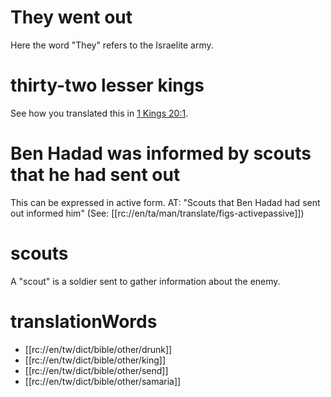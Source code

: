 # They went out

Here the word "They" refers to the Israelite army.

# thirty-two lesser kings

See how you translated this in [1 Kings 20:1](./01.md).

# Ben Hadad was informed by scouts that he had sent out

This can be expressed in active form. AT: "Scouts that Ben Hadad had sent out informed him" (See: [[rc://en/ta/man/translate/figs-activepassive]])

# scouts

A "scout" is a soldier sent to gather information about the enemy.

# translationWords

* [[rc://en/tw/dict/bible/other/drunk]]
* [[rc://en/tw/dict/bible/other/king]]
* [[rc://en/tw/dict/bible/other/send]]
* [[rc://en/tw/dict/bible/other/samaria]]
